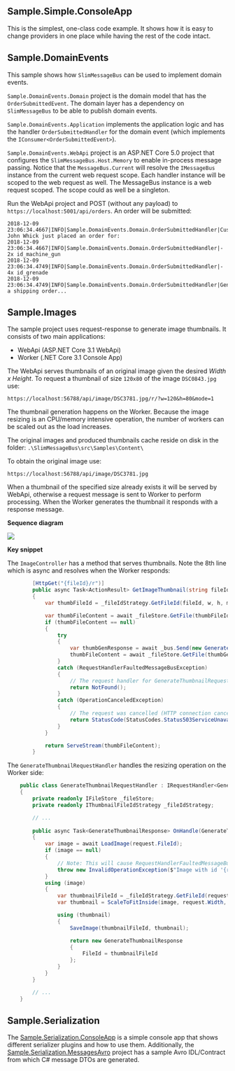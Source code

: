## Sample.Simple.ConsoleApp

This is the simplest, one-class code example.
It shows how it is easy to change providers in one place while having the rest of the code intact.

## Sample.DomainEvents

This sample shows how `SlimMessageBus` can be used to implement domain events.

`Sample.DomainEvents.Domain` project is the domain model that has the `OrderSubmittedEvent`. The domain layer has a dependency on `SlimMessageBus` to be able to publish domain events.

`Sample.DomainEvents.Application` implements the application logic and has the handler `OrderSubmittedHandler` for the domain event (which implements the `IConsumer<OrderSubmittedEvent>`).

`Sample.DomainEvents.WebApi` project is an ASP.NET Core 5.0 project that configures the `SlimMessageBus.Host.Memory` to enable in-process message passing.
Notice that the `MessageBus.Current` will resolve the `IMessageBus` instance from the current web request scope. Each handler instance will be scoped to the web request as well.
The MessageBus instance is a web request scoped. The scope could as well be a singleton.

Run the WebApi project and POST (without any payload) to `https://localhost:5001/api/orders`. An order will be submitted:

```text
2018-12-09 23:06:34.4667|INFO|Sample.DomainEvents.Domain.OrderSubmittedHandler|Customer John Whick just placed an order for:
2018-12-09 23:06:34.4667|INFO|Sample.DomainEvents.Domain.OrderSubmittedHandler|- 2x id_machine_gun
2018-12-09 23:06:34.4749|INFO|Sample.DomainEvents.Domain.OrderSubmittedHandler|- 4x id_grenade
2018-12-09 23:06:34.4749|INFO|Sample.DomainEvents.Domain.OrderSubmittedHandler|Generating a shipping order...
```

## Sample.Images

The sample project uses request-response to generate image thumbnails. It consists of two main applications:

* WebApi (ASP.NET Core 3.1 WebApi)
* Worker (.NET Core 3.1 Console App)

The WebApi serves thumbnails of an original image given the desired *Width x Height*. To request a thumbnail of size `120x80` of the image `DSC0843.jpg` use:

`https://localhost:56788/api/image/DSC3781.jpg/r/?w=120&h=80&mode=1`

The thumbnail generation happens on the Worker. Because the image resizing is an CPU/memory intensive operation, the number of workers can be scaled out as the load increases.

The original images and produced thumbnails cache reside on disk in the folder: `.\SlimMessageBus\src\Samples\Content\`

To obtain the original image use:

`https://localhost:56788/api/image/DSC3781.jpg`

When a thumbnail of the specified size already exists it will be served by WebApi, otherwise a request message is sent to Worker to perform processing. When the Worker generates the thumbnail it responds with a response message.

**Sequence diagram**

![](images/SlimMessageBus_Sample_Images.png)

**Key snippet**

The `ImageController` has a method that serves thumbnails. Note the 8th line which is async and resolves when the Worker responds:
```cs
        [HttpGet("{fileId}/r")]
        public async Task<ActionResult> GetImageThumbnail(string fileId, [FromQuery] ThumbnailMode mode, [FromQuery] int w, [FromQuery] int h, CancellationToken cancellationToken)
        {
            var thumbFileId = _fileIdStrategy.GetFileId(fileId, w, h, mode);

            var thumbFileContent = await _fileStore.GetFile(thumbFileId);
            if (thumbFileContent == null)
            {
                try
                {
                    var thumbGenResponse = await _bus.Send(new GenerateThumbnailRequest(fileId, mode, w, h), cancellationToken);
                    thumbFileContent = await _fileStore.GetFile(thumbGenResponse.FileId);
                }
                catch (RequestHandlerFaultedMessageBusException)
                {
                    // The request handler for GenerateThumbnailRequest failed
                    return NotFound();
                }
                catch (OperationCanceledException)
                {
                    // The request was cancelled (HTTP connection cancelled, or request timed out)
                    return StatusCode(StatusCodes.Status503ServiceUnavailable, "The request was cancelled");
                }
            }

            return ServeStream(thumbFileContent);
        }
```

The `GenerateThumbnailRequestHandler` handles the resizing operation on the Worker side:
```cs
    public class GenerateThumbnailRequestHandler : IRequestHandler<GenerateThumbnailRequest, GenerateThumbnailResponse>
    {
        private readonly IFileStore _fileStore;
        private readonly IThumbnailFileIdStrategy _fileIdStrategy;

		// ...
		
        public async Task<GenerateThumbnailResponse> OnHandle(GenerateThumbnailRequest request, string topic)
        {
            var image = await LoadImage(request.FileId);
            if (image == null)
            {
                // Note: This will cause RequestHandlerFaultedMessageBusException thrown on the other side (IRequestResponseBus.Send() method)
                throw new InvalidOperationException($"Image with id '{request.FileId}' does not exist");
            }
            using (image)
            {
                var thumbnailFileId = _fileIdStrategy.GetFileId(request.FileId, request.Width, request.Height, request.Mode);
                var thumbnail = ScaleToFitInside(image, request.Width, request.Height);

                using (thumbnail)
                {
                    SaveImage(thumbnailFileId, thumbnail);

                    return new GenerateThumbnailResponse
                    {
                        FileId = thumbnailFileId
                    };
                }                
            }
        }

		// ...
	}	

```

## Sample.Serialization

The [Sample.Serialization.ConsoleApp](Sample.Serialization.ConsoleApp) is a simple console app that shows different serializer plugins and how to use them. Additionally, the [Sample.Serialization.MessagesAvro](Sample.Serialization.MessagesAvro) project has a sample Avro IDL/Contract from which C# message DTOs are generated.